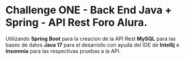 # Challenge ONE - Back End Java + Spring - API Rest Foro Alura.

Utilizando 
**Spring Boot** para la creacion de la API Rest
**MySQL** para las bases de datos 
**Java 17** para el desarrollo con ayuda del IDE de **Intellij** e **Insomnia** para las respectivas pruebas a la API. 